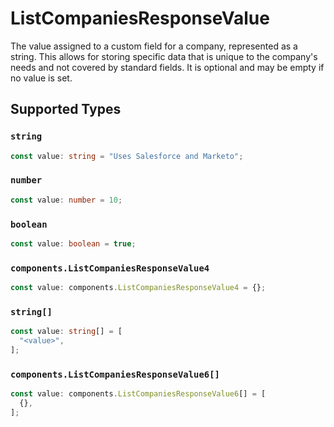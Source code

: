 # ListCompaniesResponseValue

The value assigned to a custom field for a company, represented as a string. This allows for storing specific data that is unique to the company's needs and not covered by standard fields. It is optional and may be empty if no value is set.


## Supported Types

### `string`

```typescript
const value: string = "Uses Salesforce and Marketo";
```

### `number`

```typescript
const value: number = 10;
```

### `boolean`

```typescript
const value: boolean = true;
```

### `components.ListCompaniesResponseValue4`

```typescript
const value: components.ListCompaniesResponseValue4 = {};
```

### `string[]`

```typescript
const value: string[] = [
  "<value>",
];
```

### `components.ListCompaniesResponseValue6[]`

```typescript
const value: components.ListCompaniesResponseValue6[] = [
  {},
];
```

